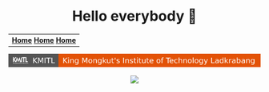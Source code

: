 <h1 align="center"> Hello everybody 👋 </h1>

<table align="center"> 
  <tr>
    <th>
      <div>
        <a href="/#">Home</a> <a href="/#">Home</a> <a href="/#">Home</a>
      </div>
    </th>
  </tr>
</table>

[![image](./badges/KMITL-1.svg)](https://www.kmitl.ac.th/)

<div align="center"><img src="https://media.tenor.com/SwQ04j5CrQIAAAAC/let-me-out-3doors-down.gif" /></div>

<!--
**SupaschaiPh/SupaschaiPH** is a ✨ _special_ ✨ repository because its `README.md` (this file) appears on your GitHub profile.

Here are some ideas to get you started:

- 🔭 I’m currently working on ...
- 🌱 I’m currently learning ...
- 👯 I’m looking to collaborate on ...
- 🤔 I’m looking for help with ...
- 💬 Ask me about ...
- 📫 How to reach me: ...
- 😄 Pronouns: ...
- ⚡ Fun fact: ...
-->
